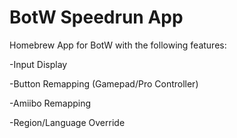 # BotW Speedrun App

Homebrew App for BotW with the following features:

-Input Display

-Button Remapping (Gamepad/Pro Controller)

-Amiibo Remapping

-Region/Language Override
